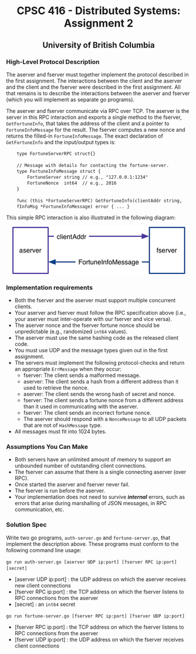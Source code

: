 <h1 align="center"> 
	CPSC 416 - Distributed Systems: Assignment 2
</h1>

<h2 align="center"> 
	University of British Columbia
</h2>



<h3>
	<b>High-Level Protocol Description</b>
</h3>

The aserver and fserver must together implement the protocol described in the first assignment.
The interactions between the client and the aserver and the client and the fserver were described 
in the first assignment. All that remains is to describe the interactions between the aserver and 
fserver (which you will implement as separate go programs).

The aserver and fserver communicate via RPC over TCP. The aserver is the server in this RPC interaction 
and exports a single method to the fserver, ``GetFortuneInfo``, that takes the address of the client and a 
pointer to ``FortuneInfoMessage`` for the result. The fserver computes a new nonce and returns the filled-in 
``FortuneInfoMessage``. The exact declaration of ``GetFortuneInfo`` and the input/output types is:

```
	type FortuneServerRPC struct{}

	// Message with details for contacting the fortune-server.
    type FortuneInfoMessage struct {
    	FortuneServer string // e.g., "127.0.0.1:1234"
	    FortuneNonce  int64  // e.g., 2016
    }
	
	func (this *FortuneServerRPC) GetFortuneInfo(clientAddr string,	
	fInfoMsg *FortuneInfoMessage) error { ... }
```

This simple RPC interaction is also illustrated in the following diagram:

<p align="center">
	<img alt="Space-Time Diagram" src="/assign2-servers-proto.jpg">
</p>




<h3>
	<b>Implementation requirements</b>
</h3>

 - Both the fserver and the aserver must support multiple concurrent clients.
 - Your aserver and fserver must follow the RPC specification above (i.e., your aserver must inter-operate with our fserver and vice versa).
 - The aserver nonce and the fserver fortune nonce should be unpredictable (e.g., randomized ``int64`` values).
 - The aserver must use the same hashing code as the released client code.
 - You must use UDP and the message types given out in the first assignment.
 - The servers must implement the following protocol-checks and return an appropriate ``ErrMessage`` when they occur:
	- fserver: The client sends a malformed message.
	- aserver: The client sends a hash from a different address than it used to retrieve the nonce.
	- aserver: The client sends the wrong hash of secret and nonce.
	- fserver: The client sends a fortune nonce from a different address than it used in communicating with the aserver.
	- fserver: The client sends an incorrect fortune nonce.
	- The aserver should respond with a ``NonceMessage`` to all UDP packets that are not of ``HashMessage`` type.
 - All messages must fit into 1024 bytes.
 
 
 
 
<h3>
	<b>Assumptions You Can Make</b>
</h3>

 - Both servers have an unlimited amount of memory to support an unbounded number 
	of outstanding client connections.
 - The fserver can assume that there is a single connecting aserver (over RPC).
 - Once started the aserver and fserver never fail.
 - The fserver is run before the aserver.
 - Your implementation does not need to survive _**internal**_ errors, such as errors that 
	arise during marshalling of JSON messages, in RPC communication, etc.
	
	
<h3>
	<b>Solution Spec</b>
</h3>

Write two go programs, ``auth-server.go`` and ``fortune-server.go``, that implement the description above. 
These programs must conform to the following command line usage:

``go run auth-server.go [aserver UDP ip:port] [fserver RPC ip:port] [secret]``

- [aserver UDP ip:port] : the UDP address on which the aserver receives new client connections
- [fserver RPC ip:port] : the TCP address on which the fserver listens to RPC connections from the aserver
- [secret] : an ``int64`` secret

``go run fortune-server.go [fserver RPC ip:port] [fserver UDP ip:port]``
- [fserver RPC ip:port] : the TCP address on which the fserver listens to RPC connections from the aserver
- [fserver UDP ip:port] : the UDP address on which the fserver receives client connections